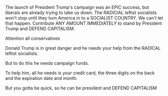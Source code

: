 

The launch of President Trump's campaign was an EPIC success, but liberals are already trying to take us down.
The RADICIAL leftist socialists won't stop until they turn America in to a SOCIALIST COUNTRY. We can't let that happen.
Contribute ANY AMOUNT IMMEDIATELY to stand by President Trump and DEFEND CAPITALISM.


Attention all conservatives

Donald Trump is in great danger and he needs your help from the RADICAL leftist socialists.

But to do this he needs campaign funds.

To help him, all he needs is your credit card, the three digits on the back and the expiration date and month.

But you gotta be quick, so he can be president and DEFEND CAPITALISM
